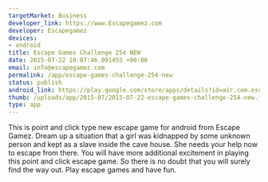 ```yaml
--- 
targetMarket: Business
developer_link: https://www.Escapegamez.com
developer: Escapegamez
devices: 
- android
title: Escape Games Challenge 254 NEW
date: 2015-07-22 10:07:46.091455 +00:00
email: info@escapegamez.com
permalink: /app/escape-games-challenge-254-new
status: publish
android_link: https://play.google.com/store/apps/details?id=air.com.escapegamez.EscapeGamesChallenge254
thumb: /uploads/app/2015-07/2015-07-22-escape-games-challenge-254-new.jpg
type: app
---
```


This is point and click type new escape game for android from Escape Gamez. Dream up a situation that a girl was kidnapped by some unknown person and kept as a slave inside the cave house. She needs your help now to escape from there. You will have more additional excitement in playing this point and click escape game. So there is no doubt that you will surely find the way out. Play escape games and have fun.

